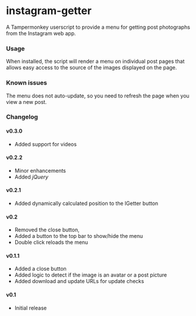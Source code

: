 # instagram-getter
A Tampermonkey userscript to provide a menu for getting post photographs from
the Instagram web app.

### Usage

When installed, the script will render a menu on individual post pages that
allows easy access to the source of the images displayed on the page.

### Known issues

The menu does not auto-update, so you need to refresh the page when you view a
new post.

### Changelog

#### v0.3.0

- Added support for videos

#### v0.2.2

- Minor enhancements
- Added _jQuery_

#### v0.2.1

- Added dynamically calculated position to the IGetter button

#### v0.2

- Removed the close button,
- Added a button to the top bar to show/hide the menu
- Double click reloads the menu

#### v0.1.1
- Added a close button
- Added logic to detect if the image is an avatar or a post picture
- Added download and update URLs for update checks

#### v0.1
- Initial release
